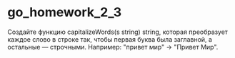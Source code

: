 # go_homework_2_3
Создайте функцию capitalizeWords(s string) string, которая преобразует каждое слово в строке так, чтобы первая буква была заглавной, а остальные — строчными. Например: "привет мир" → "Привет Мир".
